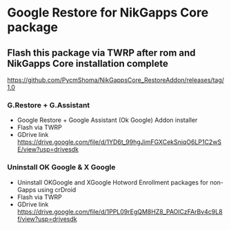 # Google Restore for NikGapps Core package

## Flash this package via TWRP after rom and NikGapps Core installation complete

https://github.com/PycmShoma/NikGappsCore_RestoreAddon/releases/tag/1.0

### G.Restore + G.Assistant
- Google Restore + Google Assistant (Ok Google) Addon installer
- Flash via TWRP
- GDrive link https://drive.google.com/file/d/1YD6t_99hgJimFGXCekSniqO6LP1C2wSE/view?usp=drivesdk

### Uninstall OK Google & X Google
- Uninstall OKGoogle and XGoogle Hotword Enrollment packages for non-Gapps using crDroid
- Flash via TWRP
- GDrive link https://drive.google.com/file/d/1PPL09rEgQM8HZ8_PAOlCzFArBv4c9L8f/view?usp=drivesdk
